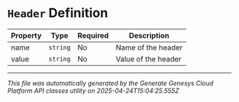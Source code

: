 # `Header` Definition

| Property | Type | Required | Description |
|----------|------|----------|-------------|
| name | `string` | No | Name of the header |
| value | `string` | No | Value of the header |

---

*This file was automatically generated by the Generate Genesys Cloud Platform API classes utility on 2025-04-24T15:04:25.555Z*